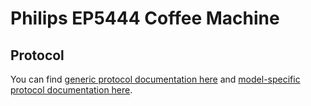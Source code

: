 # Philips EP5444 Coffee Machine

## Protocol
You can find [generic protocol documentation here](../Common/protocol.md) and [model-specific protocol documentation here](./protocol.md).
